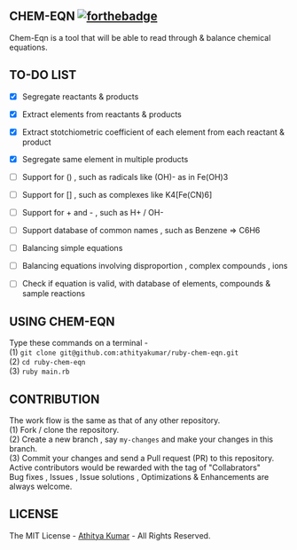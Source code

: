 CHEM-EQN [![forthebadge](http://forthebadge.com/images/badges/built-with-ruby.svg)](http://forthebadge.com)
--------
Chem-Eqn is a tool that will be able to read through & balance chemical equations.


TO-DO LIST
----------

- [x] Segregate reactants & products
- [x] Extract elements from reactants & products
- [x] Extract stotchiometric coefficient of each element from each reactant & product
- [x] Segregate same element in multiple products
- [ ] Support for () , such as radicals like (OH)- as in Fe(OH)3
- [ ] Support for [] , such as complexes like K4[Fe(CN)6]
- [ ] Support for + and - , such as H+ / OH-
- [ ] Support database of common names , such as Benzene => C6H6
- [ ] Balancing simple equations
- [ ] Balancing equations involving disproportion , complex compounds , ions
- [ ] Check if equation is valid, with database of elements, compounds & sample reactions


USING CHEM-EQN
-----------------
Type these commands on a terminal - 
<br> (1)  `git clone git@github.com:athityakumar/ruby-chem-eqn.git`
<br> (2)  `cd ruby-chem-eqn`
<br> (3)  `ruby main.rb`

CONTRIBUTION
------------
The work flow is the same as that of any other repository. 
<br> (1) Fork / clone the repository.
<br> (2) Create a new branch , say `my-changes` and make your changes in this branch.
<br> (3) Commit your changes and send a Pull request (PR) to this repository.
<br> Active contributors would be rewarded with the tag of "Collabrators"
<br> Bug fixes , Issues , Issue solutions , Optimizations & Enhancements are always welcome.

LICENSE
-------
The MIT License - [Athitya Kumar](http://github.com/athityakumar) - All Rights Reserved.
